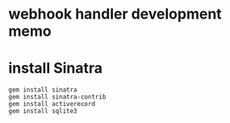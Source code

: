 # webhook handler development memo

# install Sinatra

```
gem install sinatra 
gem install sinatra-contrib 
gem install activerecord 
gem install sqlite3
```